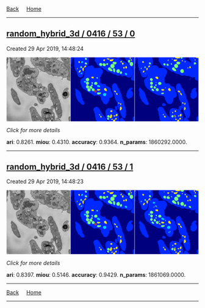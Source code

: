
[Back](..)&nbsp;&nbsp;&nbsp;&nbsp;&nbsp;[Home](https://leapmanlab.github.io/snapshots)

---

<div class="summary"><a href="0"><h2>random_hybrid_3d / 0416 / 53 / 0</h2></a><p>Created 29 Apr 2019, 14:48:24
</p><a href="0"><img src="0/media/summary.png" align="center"></a><p>
<i>Click for more details</i>
</p></div>

**ari**: 0.8261. **miou**: 0.4310. **accuracy**: 0.9364. **n_params**: 1860292.0000. 

---

<div class="summary"><a href="1"><h2>random_hybrid_3d / 0416 / 53 / 1</h2></a><p>Created 29 Apr 2019, 14:48:23
</p><a href="1"><img src="1/media/summary.png" align="center"></a><p>
<i>Click for more details</i>
</p></div>

**ari**: 0.8397. **miou**: 0.5146. **accuracy**: 0.9429. **n_params**: 1861069.0000. 

---

[Back](..)&nbsp;&nbsp;&nbsp;&nbsp;&nbsp;[Home](https://leapmanlab.github.io/snapshots)

---